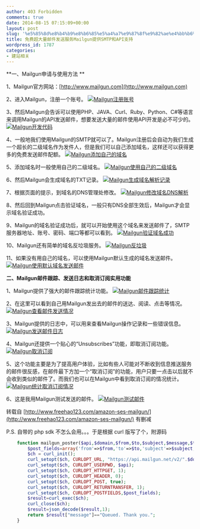 ```yaml
---
author: 403 Forbidden
comments: true
date: 2014-08-15 07:15:09+00:00
layout: post
slug: '%e5%85%8d%e8%b4%b9%e8%b6%85%e5%a4%a7%e9%87%8f%e9%82%ae%e4%bb%b6%e5%8f%91%e9%80%81%e6%9c%8d%e5%8a%a1mailgun%e6%8f%90%e4%be%9bsmtp%e5%92%8capi%e6%94%af%e6%8c%81'
title: 免费超大量邮件发送服务Mailgun提供SMTP和API支持
wordpress_id: 1787
categories:
- 建站相关
---
```

**一、Mailgun申请与使用方法 **

1、Mailgun官方网站：[http://www.mailgun.com](http://www.mailgun.com)

2、进入Mailgun，注册一个账号。
[![Mailgun注册账号](http://img.freehao123.com/uploads/2014/06/mailgun_01.gif)](http://img.freehao123.com/uploads/2014/06/mailgun_01.gif)

3、然后Mailgun会告诉可以使用PHP、JAVA、Curl、Ruby、Python、C#等语言来调用Mailgun的API发送邮件，想要发送大量的邮件使用API开发是必不可少的。
[![Mailgun开发代码](http://img.freehao123.com/uploads/2014/06/mailgun_02.gif)](http://img.freehao123.com/uploads/2014/06/mailgun_02.gif)

4、一般地我们使用Mailgun的SMTP就可以了。Mailgun注册后会自动为我们生成一个超长的二级域名作为发件人，但是我们可以自己添加域名，这样还可以获得更多的免费发送邮件配额。
[![Mailgun添加自己的域名](http://img.freehao123.com/uploads/2014/06/mailgun_03.gif)](http://img.freehao123.com/uploads/2014/06/mailgun_03.gif)

5、添加域名时一般使用自己的二级域名。
[![Mailgun使用自己的二级域名](http://img.freehao123.com/uploads/2014/06/mailgun_04.gif)](http://img.freehao123.com/uploads/2014/06/mailgun_04.gif)

6、然后Mailgun会生成域名的TXT记录。
[![Mailgun生成域名解析记录](http://img.freehao123.com/uploads/2014/06/mailgun_05.gif)](http://img.freehao123.com/uploads/2014/06/mailgun_05.gif)

7、根据页面的提示，到域名的DNS管理处修改。
[![Mailgun修改域名DNS解析](http://img.freehao123.com/uploads/2014/06/mailgun_06.gif)](http://img.freehao123.com/uploads/2014/06/mailgun_06.gif)

8、然后回到Mailgun点击验证域名，一般只有DNS全部生效后，Mailgun才会显示域名验证成功。

9、Mailgun的域名验证成功后，就可以开始使用这个域名来发送邮件了，SMTP服务器地址、账号、密码、端口等都可以看到。
[![Mailgun验证域名成功](http://img.freehao123.com/uploads/2014/06/Discourse_11.gif)](http://img.freehao123.com/uploads/2014/06/Discourse_11.gif)

10、Mailgun还有简单的域名反垃圾服务。
[![Mailgun反垃圾](http://img.freehao123.com/uploads/2014/06/mailgun_09.gif)](http://img.freehao123.com/uploads/2014/06/mailgun_09.gif)

11、如果没有用自己的域名，可以使用Mailgun默认生成的域名发送邮件。
[![Mailgun使用默认域名发送邮件](http://img.freehao123.com/uploads/2014/06/mailgun_11.gif)](http://img.freehao123.com/uploads/2014/06/mailgun_11.gif)

**二、Mailgun邮件跟踪、发送日志和取消订阅实用功能**

1、Mailgun提供了强大的邮件跟踪统计功能。
[![Mailgun邮件跟踪统计](http://img.freehao123.com/uploads/2014/06/mailgun_12.gif)](http://img.freehao123.com/uploads/2014/06/mailgun_12.gif)

2、在这里可以看到自己用Mailgun发出去的邮件的送达、阅读、点击等情况。
[![Mailgun查看邮件发送情况](http://img.freehao123.com/uploads/2014/06/mailgun_13.gif)](http://img.freehao123.com/uploads/2014/06/mailgun_13.gif)

3、Mailgun提供的日志中，可以用来查看Mailgun操作记录和一些错误信息。
[![Mailgun发送邮件日志](http://img.freehao123.com/uploads/2014/06/mailgun_14.gif)](http://img.freehao123.com/uploads/2014/06/mailgun_14.gif)

4、Mailgun还提供一个贴心的“Unsubscribes”功能，即取消订阅功能。
[![Mailgun取消订阅](http://img.freehao123.com/uploads/2014/06/mailgun_15.gif)](http://img.freehao123.com/uploads/2014/06/mailgun_15.gif)

5、这个功能主要是为了提高用户体验，比如有些人可能对不断收到信息推送服务的邮件很反感，在邮件最下方加一个“取消订阅”的功能，用户只要一点击以后就不会收到类似的邮件了。而我们也可以在Mailgun中看到取消订阅的情况统计。
[![Mailgun统计取消订阅情况](http://img.freehao123.com/uploads/2014/06/mailgun_16.gif)](http://img.freehao123.com/uploads/2014/06/mailgun_16.gif)

6、这是我用Mailgun测试发送的邮件。
[![Mailgun测试邮件](http://img.freehao123.com/uploads/2014/06/Discourse_12.gif)](http://img.freehao123.com/uploads/2014/06/Discourse_12.gif)

转载自 [http://www.freehao123.com/amazon-ses-mailgun/](http://www.freehao123.com/amazon-ses-mailgun/) 有删减

P.S. 自带的 php sdk 不怎么会用。。。于是根据 curl 版写了个，附源码
```php
    function mailgun_poster($api,$domain,$from,$to,$subject,$message,$type="html") {
        $post_fields=array('from'=>$from,'to'=>$to,'subject'=>$subject,$type=>$message);
        $ch = curl_init();
        curl_setopt($ch, CURLOPT_URL, "https://api.mailgun.net/v2/".$domain."/messages");
        curl_setopt($ch, CURLOPT_USERPWD, $api);
        curl_setopt($ch, CURLOPT_HTTPGET, 1);
        curl_setopt($ch, CURLOPT_HEADER, 0);
        curl_setopt($ch, CURLOPT_POST, true);
        curl_setopt($ch, CURLOPT_RETURNTRANSFER, 1);
        curl_setopt($ch, CURLOPT_POSTFIELDS,$post_fields);
        $result=curl_exec($ch);
        curl_close($ch);
        $result=json_decode($result,1);
        return $result["message"]=="Queued. Thank you.";
    }
```

